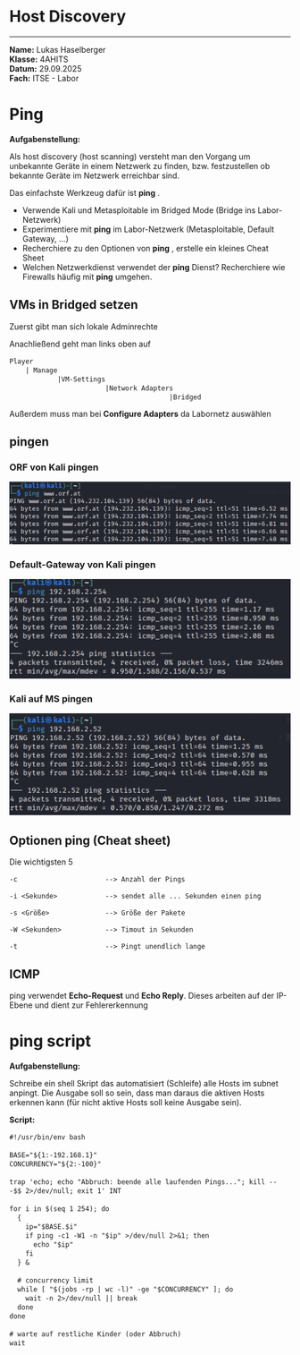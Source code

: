 # Host Discovery

---
**Name:** Lukas Haselberger <br>
**Klasse:** 4AHITS <br>
**Datum:** 29.09.2025 <br>
**Fach:** ITSE - Labor <br>

# Ping

**Aufgabenstellung:**

Als host discovery (host scanning) versteht man den Vorgang um unbekannte Geräte in einem Netzwerk zu finden, bzw. festzustellen ob bekannte Geräte im Netzwerk erreichbar sind.

Das einfachste Werkzeug dafür ist **ping** .

* Verwende Kali und Metasploitable im Bridged Mode (Bridge ins Labor-Netzwerk)
* Experimentiere mit **ping**  im Labor-Netzwerk (Metasploitable, Default Gateway, …)
* Recherchiere zu den Optionen von **ping** , erstelle ein kleines Cheat Sheet
* Welchen Netzwerkdienst verwendet der **ping** Dienst? Recherchiere wie Firewalls häufig mit **ping**  umgehen.


## VMs in Bridged setzen

Zuerst gibt man sich lokale Adminrechte

Anachließend geht man links oben auf

```
Player
    | Manage
            |VM-Settings
                        |Network Adapters
                                        |Bridged
```

Außerdem muss man bei **Configure Adapters** da Labornetz auswählen

## pingen

### ORF von Kali pingen

![Ping ORF](../bilder/Ping%20ORF.png)

### Default-Gateway von Kali pingen

![Ping Gateway](../bilder/PingGateway.png)

### Kali auf MS pingen

![Ping MS](../bilder/PingMS.png)


## Optionen ping (Cheat sheet)

Die wichtigsten 5

```
-c                      --> Anzahl der Pings
```

```
-i <Sekunde>            --> sendet alle ... Sekunden einen ping
```

```
-s <Größe>              --> Größe der Pakete
```

```
-W <Sekunden>           --> Timout in Sekunden
```

```
-t                      --> Pingt unendlich lange
```


## ICMP

ping verwendet **Echo-Request** und **Echo Reply**. Dieses arbeiten auf der IP-Ebene und dient zur Fehlererkennung


# ping script

**Aufgabenstellung:**

Schreibe ein shell Skript das automatisiert (Schleife) alle Hosts im subnet anpingt. Die Ausgabe soll so sein, dass man daraus die aktiven Hosts erkennen kann (für nicht aktive Hosts soll keine Ausgabe sein).


**Script:**

```
#!/usr/bin/env bash

BASE="${1:-192.168.1}"
CONCURRENCY="${2:-100}"
 
trap 'echo; echo "Abbruch: beende alle laufenden Pings..."; kill -- -$$ 2>/dev/null; exit 1' INT
 
for i in $(seq 1 254); do
  {
    ip="$BASE.$i"
    if ping -c1 -W1 -n "$ip" >/dev/null 2>&1; then
      echo "$ip"
    fi
  } &
 
  # concurrency limit
  while [ "$(jobs -rp | wc -l)" -ge "$CONCURRENCY" ]; do
    wait -n 2>/dev/null || break
  done
done
 
# warte auf restliche Kinder (oder Abbruch)
wait
```
